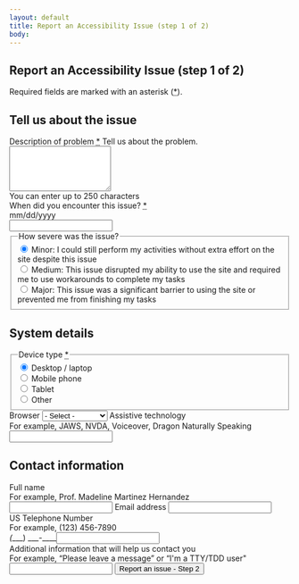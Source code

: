 ```yaml
---
layout: default
title: Report an Accessibility Issue (step 1 of 2)
body:
---
```


<main id="main-content">
  <div class="bg-base-lightest">
    <section class="grid-container usa-section">
      <div class="grid-row flex-justify-center">
        <div class="grid-col-12 tablet:grid-col-12 desktop:grid-col-12">
          <div class="
                bg-white
                padding-y-3 padding-x-5
                border border-base-lighter
              ">
            <h1 class="margin-bottom-0">Report an Accessibility Issue (step 1 of 2)</h1>
             <p>
              Required fields are marked with an asterisk (<abbr title="required" class="usa-hint usa-hint--required">*</abbr>).
            </p>
            <form id="infoForm" method="get" action="{{ '/report-an-issue-step-2' | url }}">
            <h2>Tell us about the issue</h2>
            <div class="usa-character-count">
              <div class="usa-form-group">
                <label class="usa-label" for="with-hint-textarea">Description of problem <abbr title="required" class="usa-hint usa-hint--required">*</abbr></label>
                <span id="with-hint-textarea-hint" class="usa-hint"
                  >Tell us about the problem.</span
                >
                <textarea
                  class="usa-textarea usa-character-count__field"
                  id="with-hint-textarea"
                  maxlength="250"
                  name="with-hint-textarea"
                  rows="5"
                  aria-describedby="with-hint-textarea-info with-hint-textarea-hint"
                  required
                ></textarea>
              </div>
              <span id="with-hint-textarea-info" class="usa-character-count__message"
                >You can enter up to 250 characters</span
              >
            </div>
            <div class="usa-form-group width-mobile margin-bottom-3">
              <label class="usa-label" id="appointment-date-label" for="appointment-date"
                >When did you encounter this issue? <abbr title="required" class="usa-hint usa-hint--required">*</abbr></label
              >
              <div class="usa-hint" id="appointment-date-hint">mm/dd/yyyy</div>
              <div class="usa-date-picker">
                <input
                  class="usa-input"
                  id="appointment-date"
                  name="appointment-date"
                  aria-labelledby="appointment-date-label"
                  aria-describedby="appointment-date-hint"
                  autocomplete="off"
                  required
                />
              </div>
            </div>
            <fieldset class="usa-fieldset margin-bottom-5">
              <legend class="usa-legend usa-legend">How severe was the issue?</legend>
              <div class="usa-radio">
                <input
                  class="usa-radio__input"
                  id="severe-minor"
                  type="radio"
                  name="severity"
                  value="minor"
                  checked="checked"
                />
                <label class="usa-radio__label" for="severe-minor"
                  >Minor: I could still perform my activities without extra effort on the site despite this issue</label
                >
              </div>
              <div class="usa-radio">
                <input
                  class="usa-radio__input"
                  id="severe-medium"
                  type="radio"
                  name="severity"
                  value="medium"
                />
                <label class="usa-radio__label" for="severe-medium"
                  >Medium: This issue disrupted my ability to use the site and required me to use workarounds to complete my tasks</label
                >
              </div>
              <div class="usa-radio">
                <input
                  class="usa-radio__input"
                  id="severe-major"
                  type="radio"
                  name="severity"
                  value="major"
                />
                <label class="usa-radio__label" for="severe-major"
                  >Major: This issue was a significant barrier to using the site or prevented me from finishing my tasks</label
                >
              </div>
            </fieldset>
            <h2>System details</h2>
              <fieldset class="usa-fieldset">
                <legend class="usa-legend usa-legend">Device type <abbr title="required" class="usa-hint usa-hint--required">*</abbr></legend>
                <div class="usa-radio">
                  <input
                    class="usa-radio__input"
                    id="desktop-laptop"
                    type="radio"
                    name="device-type"
                    value="Desktop / laptop"
                    checked="checked"
                    required
                  />
                  <label class="usa-radio__label" for="desktop-laptop"
                    >Desktop / laptop</label
                  >
                </div>
                <div class="usa-radio">
                  <input
                    class="usa-radio__input"
                    id="mobile-phone"
                    type="radio"
                    name="device-type"
                    value="Mobile phone"
                    required
                  />
                  <label class="usa-radio__label" for="mobile-phone"
                    >Mobile phone</label
                  >
                </div>
                <div class="usa-radio">
                  <input
                    class="usa-radio__input"
                    id="tablet"
                    type="radio"
                    name="device-type"
                    value="Tablet"
                    required
                  />
                  <label class="usa-radio__label" for="tablet"
                    >Tablet</label
                  >
                </div>
                 <div class="usa-radio">
                  <input
                    class="usa-radio__input"
                    id="other-device"
                    type="radio"
                    name="device-type"
                    value="Other"
                    required
                  />
                  <label class="usa-radio__label" for="other-device"
                    >Other</label
                  >
                </div>
              </fieldset>
              <label class="usa-label" for="browser">Browser</label>
              <select class="usa-select" name="options" id="browser">
                <option value>- Select -</option>
                <option value="Apple Safari">Apple Safari</option>
                <option value="Microsoft Edge">Microsoft Edge</option>
                <option value="Google Chrome">Google Chrome</option>
                <option value="Other">Other</option>
              </select>
              <label class="usa-label" for="assistive-tech">Assistive technology</label>
              <div class="usa-hint" id="atHint">For example, JAWS, NVDA, Voiceover, Dragon Naturally Speaking</div>
              <input class="usa-input usa-input--xl margin-bottom-5" id="assistive-tech" name="full-name" aria-describedby="atHint" autocomplete="off" >
              <h2>Contact information</h2>
              <label class="usa-label" for="full-name">Full name</label>
              <div class="usa-hint" id="fnHint">For example, Prof. Madeline Martinez Hernandez</div>
              <input class="usa-input usa-input--xl" id="full-name" name="full-name" aria-describedby="fnHint" autocomplete="off" >
               <label class="usa-label" for="email-address">Email address</label>
              <input class="usa-input margin-bottom-1" id="email-address" name="email-address" type="email" autocapitalize="off"
                autocorrect="off" autocomplete="off" />
              <div class="usa-input-mask">
                <div class="usa-form-group">
                  <label class="usa-label" for="tel">US Telephone Number</label>
                  <div class="usa-hint" id="tel-hint">For example, (123) 456-7890</div>
                  <span class="usa-input-mask__shell" data-mask="(___) ___-____"><span class="usa-input-mask__content" aria-hidden="true" id="telMask"><i>(</i>___) ___-____</span><input aria-describedby="tel-hint tel-hint-info" class="usa-input usa-input-mask__field" id="tel" inputmode="numeric" mask="(999) 999-9999" name="tel" pattern="(\d{3}) \d{3}-\d{4}" type="tel" maxlength="14" data-placeholder="(___) ___-____"></span>
                </div>
                <span id="tel-hint-info" class="usa-input-mask__message usa-sr-only"></span>
              </div>
              <label class="usa-label" for="additional-information">Additional information that will help us contact you</label>
              <div class="usa-hint" id="aiHint"> For example, “Please leave a message” or “I'm a TTY/TDD user"</div>
              <input class="usa-input margin-bottom-1" id="additional-information" name="additional-information" aria-describedby="aiHint" autocomplete="off"/>
              <button class="usa-button margin-y-4" id="save-info">Report an issue - Step 2</button>
            </form>
          </div>
        </div>
      </div>
    </section>
  </div>
</main>

<script type="application/javascript">
  const submitButton = document.getElementById("save-info");
  submitButton.addEventListener("click", saveInfo);

  function saveInfo() {
    // Get the form data
    const textArea = document.getElementById('with-hint-textarea').value;
    const issueDate = document.getElementById('appointment-date').value;
    const severity = document.querySelector('input[name="severity"]:checked');
    const selectedSeverity = severity.value;
    const device = document.querySelector('input[name="device-type"]:checked');
    const selectedDevice = device.value;
    const browser = document.getElementById('browser').value;
    const assistiveTech = document.getElementById('assistive-tech').value;
    const fullName = document.getElementById('full-name').value;
    const emailAddress = document.getElementById('email-address').value;
    const telephoneNumber = document.getElementById('tel').value;
    const additionalInfo = document.getElementById('additional-information').value;

    // Save the form data to local storage
    const values = {
      textArea: textArea, 
      issueDate: issueDate,
      selectedSeverity: selectedSeverity, 
      selectedDevice: selectedDevice,
      browser: browser,
      assistiveTech: assistiveTech,
      fullName: fullName,
      emailAddress: emailAddress,
      telephoneNumber: telephoneNumber,
      additionalInfo: additionalInfo
    };
    for (const key in values) {
      localStorage.setItem(key, values[key]);
    }
}
</script>
